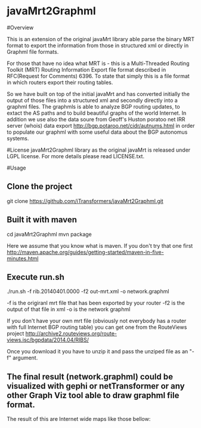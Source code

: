 javaMrt2Graphml
========

#Overview

This is an extension of the original javaMrt library able parse the binary MRT format to export the information from those in structured xml or directly in Graphml file formats. 

For those that have no idea what  MRT is  - this is a Multi-Threaded Routing Toolkit (MRT) Routing Information Export file format described in RFC(Request for Comments) 6396. To state that simply this is a file format in which routers export their routing tables. 

So we have built on top of the initial javaMrt and has converted initially the output of those files into a structured xml and secondly directly into a graphml files. 
The graphmls is able to analyze BGP routing updates, to extact the AS paths and to build beautiful graphs of the world Internet. 
In addition we use also the data soure from Geoff's Huston poratoo net IRR server (whois) data export http://bgp.potaroo.net/cidr/autnums.html in order to populate our graphml with some useful data about the BGP autonomus systems. 

#License
javaMrt2Graphml library as the original javaMrt is released under LGPL license. For more details please read LICENSE.txt.

#Usage 

## Clone the project
git clone https://github.com/iTransformers/javaMrt2Graphml.git

## Built it with maven
cd javaMrt2Graphml
mvn package 

Here we assume that you know what is maven. If you don't try that one first http://maven.apache.org/guides/getting-started/maven-in-five-minutes.html

## Execute run.sh 

./run.sh -f rib.20140401.0000 -f2 out-mrt.xml -o network.graphml

-f is the origiranl mrt file that has been exported by your router
-f2 is the output of that file in xml
-o is the network graphml 

If you don't have your own mrt file (obviously not everybody has a router with full Internet BGP routing table) you can get one from the RouteViews project 
http://archive2.routeviews.org/route-views.isc/bgpdata/2014.04/RIBS/

Once you download it you have to unzip it and pass the unziped file as an "-f" argument. 


## The final result (network.graphml) could be visualized with gephi or netTransformer or any other Graph Viz tool able to draw graphml file format. 

The result of this are Internet wide maps like those bellow:


